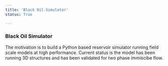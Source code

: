 ```yaml
---
title: 'Black Oil Simulator'
status: True

---
```


### Black Oil Simulator

The motivation is to build a Python based reservoir simulator running field scale models at high performance. Current status is the model has been running 3D structures and has been validated for two phase immiscibe flow.